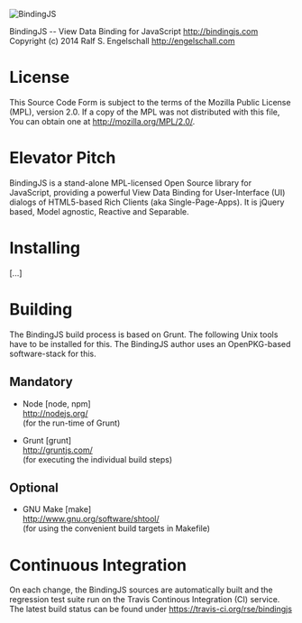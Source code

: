 
![BindingJS](http://bindingjs.com/screenshot.png)

BindingJS -- View Data Binding for JavaScript <http://bindingjs.com><br/>
Copyright (c) 2014 Ralf S. Engelschall <http://engelschall.com>

License
=======

This Source Code Form is subject to the terms of the Mozilla Public
License (MPL), version 2.0. If a copy of the MPL was not distributed
with this file, You can obtain one at http://mozilla.org/MPL/2.0/.

Elevator Pitch
==============

BindingJS is a stand-alone MPL-licensed Open Source library
for JavaScript, providing a powerful View Data Binding for
User-Interface (UI) dialogs of HTML5-based Rich Clients (aka
Single-Page-Apps). It is jQuery based, Model agnostic, Reactive and
Separable.

Installing
==========

[...]

Building
========

The BindingJS build process is based on Grunt. The following Unix
tools have to be installed for this. The BindingJS author uses an
OpenPKG-based software-stack for this.

Mandatory
---------

- Node [node, npm]<br/>
  http://nodejs.org/<br/>
  (for the run-time of Grunt)

- Grunt [grunt]<br/>
  http://gruntjs.com/<br/>
  (for executing the individual build steps)

Optional
--------

- GNU Make [make]<br/>
  http://www.gnu.org/software/shtool/<br/>
  (for using the convenient build targets in Makefile)

Continuous Integration
======================

On each change, the BindingJS sources are automatically built and the regression
test suite run on the Travis Continous Integration (CI) service. The latest
build status can be found under https://travis-ci.org/rse/bindingjs

